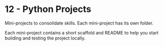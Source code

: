 # 12 - Python Projects

Mini-projects to consolidate skills. Each mini-project has its own folder.

Each mini-project contains a short scaffold and README to help you start building and testing the project locally.
